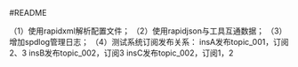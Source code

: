 
#README

（1）使用rapidxml解析配置文件；
（2）使用rapidjson与工具互通数据；
（3）增加spdlog管理日志；
（4）测试系统订阅发布关系：
    insA发布topic_001，订阅2、3
    insB发布topic_002，订阅3
    insC发布topic_002，订阅1，2